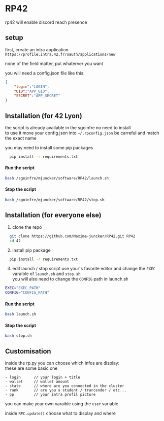 # RP42
rp42 will enable discord reach presence


## setup
first, create an intra application `https://profile.intra.42.fr/oauth/applications/new`

none of the field matter, put whaterver you want


you will need a config.json file like this:
```json
{
	"login":"LOGIN",
	"UID":"APP_UID",
	"SECRET":"APP_SECRET"
}
```

## Installation (for 42 Lyon)
the script is already available in the sgoinfre no need to install    
to use it move your config.json into `~/.rpconfig.json` be carreful and match the exact name     

you may need to install some pip packages
```bash
  pip install -r requirements.txt
```

#### Run the script

``` bash
bash /sgoinfre/mjuncker/software/RP42/launch.sh
```
#### Stop the script

``` bash
bash /sgoinfre/mjuncker/software/RP42/stop.sh
```


## Installation (for everyone else)
1. clone the repo
```bash
  git clone https://github.com/Maxime-juncker/RP42.git RP42
  cd 42
```

2. install pip package
```bash
  pip install -r requirements.txt
```


3. edit launch / stop script
use your's favorite editor and change the `EXEC` varaible of `launch.sh` and `stop.sh`    
you will also need to change the `CONFIG` path in launch.sh

```bash
EXEC="EXEC_PATH"
CONFIG="CONFIG_PATH"
```


#### Run the script

``` bash
bash launch.sh
```
#### Stop the script

``` bash
bash stop.sh
```


## Customisation
inside the rp.py you can choose which infos are display:   
these are some basic one
```
- login      // your login + title
- wallet     // wallet amount
- state      // where are you connected in the cluster
- rank       // are you a student / trancender / etc...
- pp         // your intra profil picture
```
you can make your own varaible using the `user` variable 

inside `RPC.update()` choose what to display and where